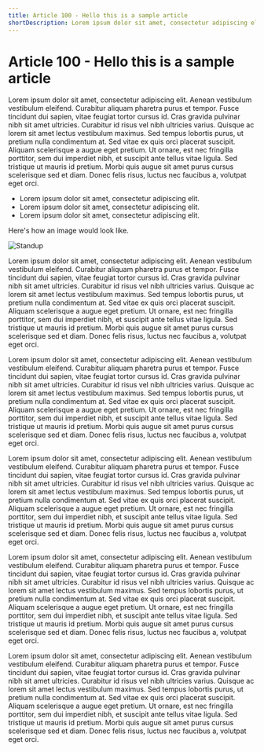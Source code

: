 ```yaml
---
title: Article 100 - Hello this is a sample article
shortDescription: Lorem ipsum dolor sit amet, consectetur adipiscing elit. Aenean vestibulum vestibulum eleifend. Curabitur aliquam pharetra purus et tempor.
---
```


# Article 100 - Hello this is a sample article

Lorem ipsum dolor sit amet, consectetur adipiscing elit. Aenean vestibulum vestibulum eleifend. Curabitur aliquam pharetra purus et tempor. Fusce tincidunt dui sapien, vitae feugiat tortor cursus id. Cras gravida pulvinar nibh sit amet ultricies. Curabitur id risus vel nibh ultricies varius. Quisque ac lorem sit amet lectus vestibulum maximus. Sed tempus lobortis purus, ut pretium nulla condimentum at. Sed vitae ex quis orci placerat suscipit. Aliquam scelerisque a augue eget pretium. Ut ornare, est nec fringilla porttitor, sem dui imperdiet nibh, et suscipit ante tellus vitae ligula. Sed tristique ut mauris id pretium. Morbi quis augue sit amet purus cursus scelerisque sed et diam. Donec felis risus, luctus nec faucibus a, volutpat eget orci.

  - Lorem ipsum dolor sit amet, consectetur adipiscing elit.
  - Lorem ipsum dolor sit amet, consectetur adipiscing elit.
  - Lorem ipsum dolor sit amet, consectetur adipiscing elit.

Here's how an image would look like.

![Standup](http://dummyimage.com/600x400/000/d9d9d9)


Lorem ipsum dolor sit amet, consectetur adipiscing elit. Aenean vestibulum vestibulum eleifend. Curabitur aliquam pharetra purus et tempor. Fusce tincidunt dui sapien, vitae feugiat tortor cursus id. Cras gravida pulvinar nibh sit amet ultricies. Curabitur id risus vel nibh ultricies varius. Quisque ac lorem sit amet lectus vestibulum maximus. Sed tempus lobortis purus, ut pretium nulla condimentum at. Sed vitae ex quis orci placerat suscipit. Aliquam scelerisque a augue eget pretium. Ut ornare, est nec fringilla porttitor, sem dui imperdiet nibh, et suscipit ante tellus vitae ligula. Sed tristique ut mauris id pretium. Morbi quis augue sit amet purus cursus scelerisque sed et diam. Donec felis risus, luctus nec faucibus a, volutpat eget orci.


Lorem ipsum dolor sit amet, consectetur adipiscing elit. Aenean vestibulum vestibulum eleifend. Curabitur aliquam pharetra purus et tempor. Fusce tincidunt dui sapien, vitae feugiat tortor cursus id. Cras gravida pulvinar nibh sit amet ultricies. Curabitur id risus vel nibh ultricies varius. Quisque ac lorem sit amet lectus vestibulum maximus. Sed tempus lobortis purus, ut pretium nulla condimentum at. Sed vitae ex quis orci placerat suscipit. Aliquam scelerisque a augue eget pretium. Ut ornare, est nec fringilla porttitor, sem dui imperdiet nibh, et suscipit ante tellus vitae ligula. Sed tristique ut mauris id pretium. Morbi quis augue sit amet purus cursus scelerisque sed et diam. Donec felis risus, luctus nec faucibus a, volutpat eget orci.

Lorem ipsum dolor sit amet, consectetur adipiscing elit. Aenean vestibulum vestibulum eleifend. Curabitur aliquam pharetra purus et tempor. Fusce tincidunt dui sapien, vitae feugiat tortor cursus id. Cras gravida pulvinar nibh sit amet ultricies. Curabitur id risus vel nibh ultricies varius. Quisque ac lorem sit amet lectus vestibulum maximus. Sed tempus lobortis purus, ut pretium nulla condimentum at. Sed vitae ex quis orci placerat suscipit. Aliquam scelerisque a augue eget pretium. Ut ornare, est nec fringilla porttitor, sem dui imperdiet nibh, et suscipit ante tellus vitae ligula. Sed tristique ut mauris id pretium. Morbi quis augue sit amet purus cursus scelerisque sed et diam. Donec felis risus, luctus nec faucibus a, volutpat eget orci.

Lorem ipsum dolor sit amet, consectetur adipiscing elit. Aenean vestibulum vestibulum eleifend. Curabitur aliquam pharetra purus et tempor. Fusce tincidunt dui sapien, vitae feugiat tortor cursus id. Cras gravida pulvinar nibh sit amet ultricies. Curabitur id risus vel nibh ultricies varius. Quisque ac lorem sit amet lectus vestibulum maximus. Sed tempus lobortis purus, ut pretium nulla condimentum at. Sed vitae ex quis orci placerat suscipit. Aliquam scelerisque a augue eget pretium. Ut ornare, est nec fringilla porttitor, sem dui imperdiet nibh, et suscipit ante tellus vitae ligula. Sed tristique ut mauris id pretium. Morbi quis augue sit amet purus cursus scelerisque sed et diam. Donec felis risus, luctus nec faucibus a, volutpat eget orci.

Lorem ipsum dolor sit amet, consectetur adipiscing elit. Aenean vestibulum vestibulum eleifend. Curabitur aliquam pharetra purus et tempor. Fusce tincidunt dui sapien, vitae feugiat tortor cursus id. Cras gravida pulvinar nibh sit amet ultricies. Curabitur id risus vel nibh ultricies varius. Quisque ac lorem sit amet lectus vestibulum maximus. Sed tempus lobortis purus, ut pretium nulla condimentum at. Sed vitae ex quis orci placerat suscipit. Aliquam scelerisque a augue eget pretium. Ut ornare, est nec fringilla porttitor, sem dui imperdiet nibh, et suscipit ante tellus vitae ligula. Sed tristique ut mauris id pretium. Morbi quis augue sit amet purus cursus scelerisque sed et diam. Donec felis risus, luctus nec faucibus a, volutpat eget orci.

